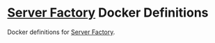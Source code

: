 # [Server Factory](https://github.com/milos85vasic/Server-Factory) Docker Definitions

Docker definitions for [Server Factory](https://github.com/milos85vasic/Server-Factory).
